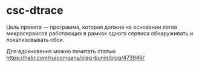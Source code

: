 # csc-dtrace
Цель проекта — программа, которая должна на основании логов микросервисов работающих в рамках одного сервиса обнаруживать и локализовывать сбои.

Для вдохновения можно почитать статью https://habr.com/ru/company/oleg-bunin/blog/473946/

